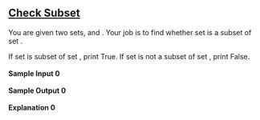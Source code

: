 ## **[Check Subset](https://www.hackerrank.com/challenges/py-check-subset)** 
You are given two sets, and .
Your job is to find whether set is a subset of set .

If set is subset of set , print True.
If set is not a subset of set , print False.<br><br>**Sample Input 0**<br><br>**Sample Output 0**<br><br>**Explanation 0**<br><br>